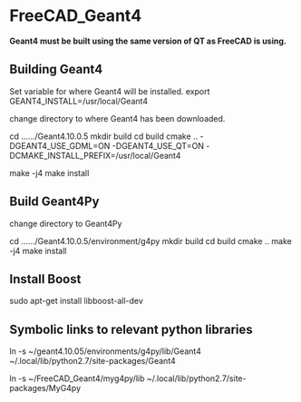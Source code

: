 # FreeCAD_Geant4

**Geant4 must be built using the same version of QT as FreeCAD is using.**

## Building Geant4

Set variable for where Geant4 will be installed.
export GEANT4_INSTALL=/usr/local/Geant4

change directory to where Geant4 has been downloaded.

cd ....../Geant4.10.0.5
mkdir build
cd build
cmake .. -DGEANT4_USE_GDML=ON -DGEANT4_USE_QT=ON -DCMAKE_INSTALL_PREFIX=/usr/local/Geant4

make -j4
make install

## Build Geant4Py

change directory to Geant4Py

cd ....../Geant4.10.0.5/environment/g4py
mkdir build
cd build
cmake ..
make -j4
make install

## Install Boost
sudo apt-get install libboost-all-dev

## Symbolic links to relevant python libraries
ln -s ~/geant4.10.05/environments/g4py/lib/Geant4 ~/.local/lib/python2.7/site-packages/Geant4

ln -s ~/FreeCAD_Geant4/myg4py/lib ~/.local/lib/python2.7/site-packages/MyG4py

